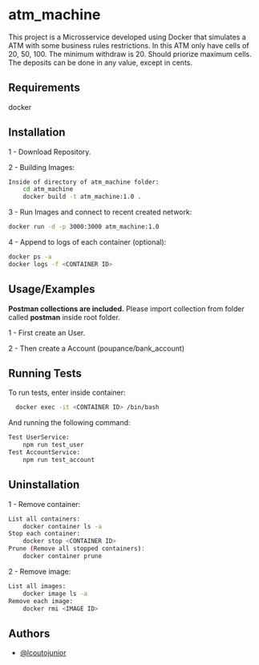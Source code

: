 
# atm_machine
This project is a Microsservice developed using Docker that simulates a ATM with some business rules restrictions. In this ATM only have cells of 20, 50, 100. The minimum withdraw is 20. Should priorize maximum cells. The deposits can be done in any value, except in cents.


## Requirements

docker
## Installation

1 - Download Repository.


2 - Building Images:
```bash
Inside of directory of atm_machine folder:
    cd atm_machine 
    docker build -t atm_machine:1.0 .
```

3 - Run Images and connect to recent created network:
```bash
docker run -d -p 3000:3000 atm_machine:1.0
```
    
4 - Append to logs of each container (optional):
```bash
docker ps -a
docker logs -f <CONTAINER ID>
```
## Usage/Examples

**Postman collections are included.** Please import collection from folder called **postman** inside root folder.

1 - First create an User.

2 - Then create a Account (poupance/bank_account)

## Running Tests

To run tests, enter inside container:

```bash
  docker exec -it <CONTAINER ID> /bin/bash
```


And running the following command:

```bash
Test UserService:
    npm run test_user
Test AccountService:
    npm run test_account
```


## Uninstallation

1 - Remove container:
```bash
List all containers:
    docker container ls -a
Stop each container: 
    docker stop <CONTAINER ID>
Prune (Remove all stopped containers):
    docker container prune 
```

2 - Remove image:
```bash
List all images:
    docker image ls -a 
Remove each image:
    docker rmi <IMAGE ID>
```
## Authors

- [@lcoutojunior](https://www.github.com/lcoutojunior)


